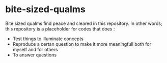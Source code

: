 # bite-sized-qualms
Bite sized qualms find peace and cleared in this repository. In other words;
this repository is a placeholder for codes that does :
* Test things to illuminate concepts
* Reproduce a certan question to make it more meaningfull both for myself and for others
* To answer questions
